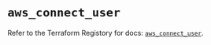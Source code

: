 # `aws_connect_user`

Refer to the Terraform Registory for docs: [`aws_connect_user`](https://registry.terraform.io/providers/hashicorp/aws/5.29.0/docs/resources/connect_user).
